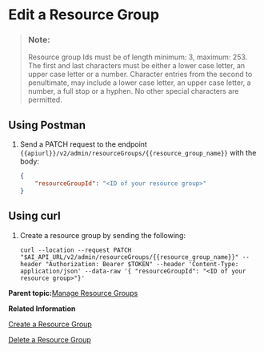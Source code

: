 <!-- loio3f88c30813704fd9ba7be3a256afa3c6 -->

# Edit a Resource Group

> ### Note:  
> Resource group Ids must be of length minimum: 3, maximum: 253. The first and last characters must be either a lower case letter, an upper case letter or a number. Character entries from the second to penultimate, may include a lower case letter, an upper case letter, a number, a full stop or a hyphen. No other special characters are permitted.



<a name="loio3f88c30813704fd9ba7be3a256afa3c6__section_wbq_3wg_k5b"/>

## Using Postman

1.  Send a PATCH request to the endpoint `{{apiurl}}/v2/admin/resourceGroups/{{resource_group_name}}` with the body:

    ```json
    {
        "resourceGroupId": "<ID of your resource group>"
    }
    ```




<a name="loio3f88c30813704fd9ba7be3a256afa3c6__section_zbq_3wg_k5b"/>

## Using curl

1.  Create a resource group by sending the following:

    ```
    curl --location --request PATCH "$AI_API_URL/v2/admin/resourceGroups/{{resource_group_name}}" --header "Authorization: Bearer $TOKEN" --header 'Content-Type: application/json' --data-raw '{ "resourceGroupId": "<ID of your resource group>"}'
    
    ```


**Parent topic:**[Manage Resource Groups](manage-resource-groups-8aae6cb.md "A resource group is a unique dedicated namespace or workspace environment, where users can create or add configurations, executions, deployments, and artifacts. They are used for running training jobs or model servers.")

**Related Information**  


[Create a Resource Group](create-a-resource-group-01753f4.md "")

[Delete a Resource Group](delete-a-resource-group-40d83a2.md "")

